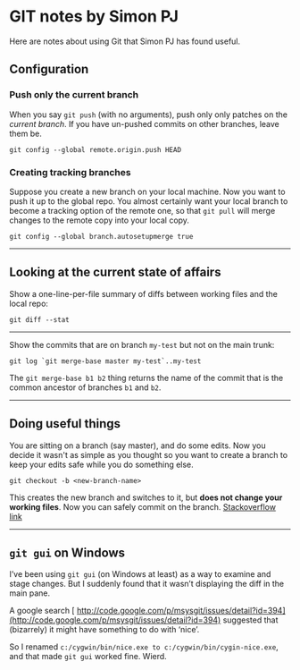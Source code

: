 # GIT notes by Simon PJ



Here are notes about using Git that Simon PJ has found useful.


## Configuration


### Push only the current branch



When you say `git push` (with no arguments), push only only patches on
the *current branch*.  If you have un-pushed commits on other branches, leave them be.


```wiki
git config --global remote.origin.push HEAD
```

### Creating tracking branches



Suppose you create a new branch on your local machine. Now you want to push
it up to the global repo.  You almost certainly want your local branch to become
a tracking option of the remote one, so that `git pull` will merge changes to
the remote copy into your local copy.


```wiki
git config --global branch.autosetupmerge true
```

---


## Looking at the current state of affairs



Show a one-line-per-file summary of diffs between working files and the local repo:


```wiki
git diff --stat
```

---



Show the commits that are on branch `my-test` but not on the main trunk:


```wiki
git log `git merge-base master my-test`..my-test
```


The `git merge-base b1 b2` thing returns the name of the commit that is the common ancestor of branches `b1` and `b2`.


---


## Doing useful things



You are sitting on a branch (say master), and do some edits. Now you decide it wasn't as simple as you thought so you want to create a branch to keep your edits safe while you do something else. 


```wiki
git checkout -b <new-branch-name>
```


This creates the new branch and switches to it, but **does not change your working files**.  Now you can safely commit on the branch. [
Stackoverflow link](http://stackoverflow.com/questions/2569459/git-create-a-branch-from-unstagged-uncommited-changes-on-master)


---


## `git gui` on Windows



I’ve been using `git gui` (on Windows at least) as a way to examine and stage changes.  But I suddenly found that it wasn’t displaying the diff in the main pane.  



A google search [
http://code.google.com/p/msysgit/issues/detail?id=394](http://code.google.com/p/msysgit/issues/detail?id=394) suggested that (bizarrely) it might have something to do with ‘nice’.  



So I renamed `c:/cygwin/bin/nice.exe to c:/cygwin/bin/cygin-nice.exe`, and that made `git gui` worked fine.  Wierd.


